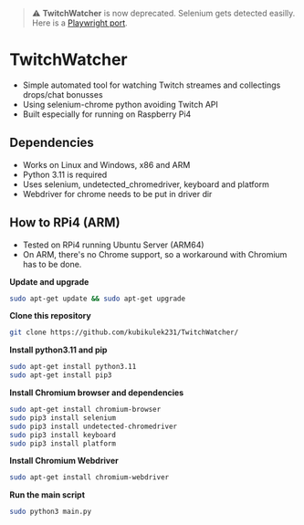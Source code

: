 > ⚠ **TwitchWatcher** is now deprecated. Selenium gets detected easilly. Here is a [Playwright port](https://github.com/kubikulek231/TwitchWatcherPlaywright).

# TwitchWatcher

- Simple automated tool for watching Twitch streames and collectings drops/chat bonusses
- Using selenium-chrome python avoiding Twitch API
- Built especially for running on Raspberry Pi4

## Dependencies

- Works on Linux and Windows, x86 and ARM
- Python 3.11 is required
- Uses selenium, undetected_chromedriver, keyboard and platform
- Webdriver for chrome needs to be put in driver dir

## How to RPi4 (ARM)
- Tested on RPi4 running Ubuntu Server (ARM64)
- On ARM, there's no Chrome support, so a workaround with Chromium has to be done.

**Update and upgrade**
```bash
sudo apt-get update && sudo apt-get upgrade
```
**Clone this repository**
```bash
git clone https://github.com/kubikulek231/TwitchWatcher/
```
**Install python3.11 and pip**
```bash
sudo apt-get install python3.11
sudo apt-get install pip3
```

**Install Chromium browser and dependencies**
```bash
sudo apt-get install chromium-browser
sudo pip3 install selenium
sudo pip3 install undetected-chromedriver
sudo pip3 install keyboard
sudo pip3 install platform
```
**Install Chromium Webdriver**
```bash
sudo apt-get install chromium-webdriver
```

**Run the main script**
```bash
sudo python3 main.py
```

